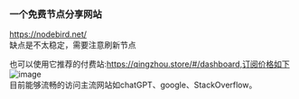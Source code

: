 ### 一个免费节点分享网站  
https://nodebird.net/  
缺点是不太稳定，需要注意刷新节点  

也可以使用它推荐的付费站:https://qingzhou.store/#/dashboard,订阅价格如下  
![image](https://github.com/grow-man/MyLearningRecorder/assets/52662997/1cc0c71a-11c8-4506-a4c0-7986ad38cb87)  
目前能够流畅的访问主流网站如chatGPT、google、StackOverflow。  
